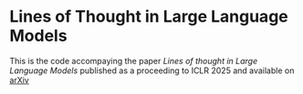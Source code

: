 # Lines of Thought in Large Language Models

This is the code accompaying the paper *Lines of thought in Large Language Models*
published as a proceeding to ICLR 2025 and available on [arXiv](https://arxiv.org/abs/2410.01545)
